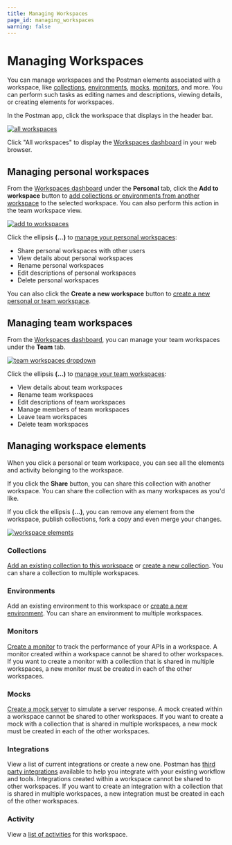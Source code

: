 ```yaml
---
title: Managing Workspaces
page_id: managing_workspaces
warning: false
---
```


# Managing Workspaces

You can manage workspaces and the Postman elements associated with a workspace, like [collections](/postman/collections/intro_to_collections.md), [environments](/postman/environments_and_globals/intro_to_environments_and_globals.md), [mocks](/postman/mock_servers/intro_to_mock_servers.md), [monitors](/postman/monitors/intro_monitors.md), and more. You can perform such tasks as editing names and descriptions, viewing details, or creating elements for workspaces.

In the Postman app, click the workspace that displays in the header bar.

[![all workspaces](https://s3.amazonaws.com/postman-static-getpostman-com/postman-docs/test-all-workspaces.png)](https://s3.amazonaws.com/postman-static-getpostman-com/postman-docs/test-all-workspaces.png)

Click "All workspaces" to display the [Workspaces dashboard](https://app.getpostman.com/dashboard) in your web browser.

## Managing personal workspaces

From the [Workspaces dashboard](https://app.getpostman.com/dashboard) under the **Personal** tab, click the **Add to workspace** button to [add collections or environments from another workspace](/postman/workspaces/using_workspaces.md) to the selected workspace. You can also perform this action in the team workspace view.

[![add to workspaces](https://s3.amazonaws.com/postman-static-getpostman-com/postman-docs/Workspace_rightclick_menu.png)](https://s3.amazonaws.com/postman-static-getpostman-com/postman-docs/Workspace_rightclick_menu.png)

Click the ellipsis **\(...\)** to [manage your personal workspaces](/postman/workspaces/using_workspaces.md):

* Share personal workspaces with other users
* View details about personal workspaces
* Rename personal workspaces
* Edit descriptions of personal workspaces
* Delete personal workspaces

You can also click the **Create a new workspace** button to [create a new personal or team workspace](/postman/workspaces/creating_workspaces.md).

## Managing team workspaces

From the [Workspaces dashboard](https://app.getpostman.com/dashboard), you can manage your team workspaces under the **Team** tab.

[![team workspaces dropdown](https://s3.amazonaws.com/postman-static-getpostman-com/postman-docs/dashboard-team-dropdown.png)](https://s3.amazonaws.com/postman-static-getpostman-com/postman-docs/dashboard-team-dropdown.png)

Click the ellipsis **\(...\)** to [manage your team workspaces](/postman/workspaces/using_workspaces.md):

* View details about team workspaces
* Rename team workspaces
* Edit descriptions of team workspaces
* Manage members of team workspaces
* Leave team workspaces
* Delete team workspaces

## Managing workspace elements

When you click a personal or team workspace, you can see all the elements and activity belonging to the workspace.

If you click the **Share** button, you can share this collection with another workspace. You can share the collection with as many workspaces as you'd like.

If you click the ellipsis **\(...\)**, you can remove any element from the workspace, publish collections, fork a copy and even merge your changes.

[![workspace elements](https://s3.amazonaws.com/postman-static-getpostman-com/postman-docs/Workspace_Dashboard_Mainscreen.png)](https://s3.amazonaws.com/postman-static-getpostman-com/postman-docs/Workspace_Dashboard_Mainscreen.png)

### Collections

[Add an existing collection to this workspace](/postman/workspaces/using_workspaces.md) or [create a new collection](/postman/collections/creating_collections.md). You can share a collection to multiple workspaces.

### Environments

Add an existing environment to this workspace or [create a new environment](/postman/environments_and_globals/manage_environments.md). You can share an environment to multiple workspaces.

### Monitors

[Create a monitor](/postman/monitors/setting_up_monitor.md) to track the performance of your APIs in a workspace. A monitor created within a workspace cannot be shared to other workspaces. If you want to create a monitor with a collection that is shared in multiple workspaces, a new monitor must be created in each of the other workspaces.

### Mocks

[Create a mock server](/postman/mock_servers/setting_up_mock.md) to simulate a server response. A mock created within a workspace cannot be shared to other workspaces. If you want to create a mock with a collection that is shared in multiple workspaces, a new mock must be created in each of the other workspaces.

### Integrations

View a list of current integrations or create a new one. Postman has [third party integrations](/postman_pro/integrations/intro_integrations.md) available to help you integrate with your existing workflow and tools. Integrations created within a workspace cannot be shared to other workspaces. If you want to create an integration with a collection that is shared in multiple workspaces, a new integration must be created in each of the other workspaces.

### Activity

View a [list of activities](/postman/workspaces/activity_feed_and_restoring_collections.md) for this workspace.


